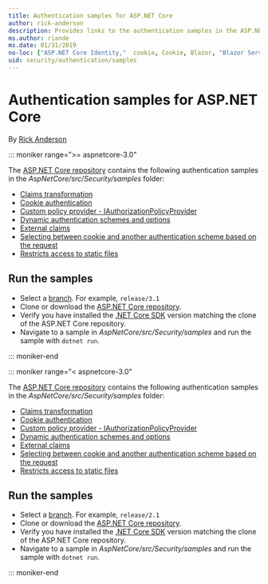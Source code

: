```yaml
---
title: Authentication samples for ASP.NET Core
author: rick-anderson
description: Provides links to the authentication samples in the ASP.NET Core repository.
ms.author: riande
ms.date: 01/31/2019
no-loc: ["ASP.NET Core Identity,"  cookie, Cookie, Blazor, "Blazor Server", "Blazor WebAssembly", "Identity", "Let's Encrypt", Razor, SignalR]
uid: security/authentication/samples
---
```

# Authentication samples for ASP.NET Core

By [Rick Anderson](https://twitter.com/RickAndMSFT)

::: moniker range=">= aspnetcore-3.0"

The [ASP.NET Core repository](https://github.com/dotnet/AspNetCore) contains the following authentication samples in the *AspNetCore/src/Security/samples* folder:

* [Claims transformation](https://github.com/dotnet/AspNetCore/tree/release/3.1/src/Security/samples/ClaimsTransformation)
* [Cookie authentication](https://github.com/dotnet/AspNetCore/tree/release/3.1/src/Security/samples/Cookies)
* [Custom policy provider - IAuthorizationPolicyProvider](https://github.com/dotnet/AspNetCore/tree/release/3.1/src/Security/samples/CustomPolicyProvider)
* [Dynamic authentication schemes and options](https://github.com/dotnet/AspNetCore/tree/release/3.1/src/Security/samples/DynamicSchemes)
* [External claims](https://github.com/dotnet/AspNetCore/tree/release/3.1/src/Security/samples/Identity.ExternalClaims)
* [Selecting between cookie and another authentication scheme based on the request](https://github.com/dotnet/AspNetCore/tree/release/3.1/src/Security/samples/PathSchemeSelection)
* [Restricts access to static files](https://github.com/dotnet/AspNetCore/tree/release/3.1/src/Security/samples/StaticFilesAuth)

## Run the samples

* Select a [branch](https://github.com/dotnet/AspNetCore). For example, `release/3.1`
* Clone or download the [ASP.NET Core repository](https://github.com/dotnet/AspNetCore).
* Verify you have installed the [.NET Core SDK](https://dotnet.microsoft.com/download/dotnet-core) version matching the clone of the ASP.NET Core repository.
* Navigate to a sample in *AspNetCore/src/Security/samples* and run the sample with `dotnet run`.

::: moniker-end

::: moniker range="< aspnetcore-3.0"

The [ASP.NET Core repository](https://github.com/dotnet/AspNetCore) contains the following authentication samples in the *AspNetCore/src/Security/samples* folder:

* [Claims transformation](https://github.com/dotnet/AspNetCore/tree/release/2.1/src/Security/samples/ClaimsTransformation)
* [Cookie authentication](https://github.com/dotnet/AspNetCore/tree/release/2.1/src/Security/samples/Cookies)
* [Custom policy provider - IAuthorizationPolicyProvider](https://github.com/dotnet/AspNetCore/tree/2.1.3/src/Security/samples/CustomPolicyProvider)
* [Dynamic authentication schemes and options](https://github.com/dotnet/AspNetCore/tree/release/2.1/src/Security/samples/DynamicSchemes)
* [External claims](https://github.com/dotnet/AspNetCore/tree/release/2.1/src/Security/samples/Identity.ExternalClaims)
* [Selecting between cookie and another authentication scheme based on the request](https://github.com/dotnet/AspNetCore/tree/release/2.1/src/Security/samples/PathSchemeSelection)
* [Restricts access to static files](https://github.com/dotnet/AspNetCore/tree/2.1.3/src/Security/samples/StaticFilesAuth)

## Run the samples

* Select a [branch](https://github.com/dotnet/AspNetCore). For example, `release/2.1`
* Clone or download the [ASP.NET Core repository](https://github.com/dotnet/AspNetCore).
* Verify you have installed the [.NET Core SDK](https://dotnet.microsoft.com/download/dotnet-core) version matching the clone of the ASP.NET Core repository.
* Navigate to a sample in *AspNetCore/src/Security/samples* and run the sample with `dotnet run`.

::: moniker-end
